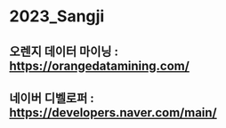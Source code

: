 # 2023_Sangji
## 오렌지 데이터 마이닝 : https://orangedatamining.com/
## 네이버 디벨로퍼 : https://developers.naver.com/main/
